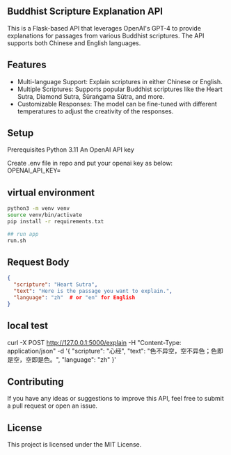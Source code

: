 ## Buddhist Scripture Explanation API
This is a Flask-based API that leverages OpenAI's GPT-4 to provide explanations for passages from various Buddhist scriptures. The API supports both Chinese and English languages.

## Features
- Multi-language Support: Explain scriptures in either Chinese or English.
- Multiple Scriptures: Supports popular Buddhist scriptures like the Heart Sutra, Diamond Sutra, Śūraṅgama Sūtra, and more.
- Customizable Responses: The model can be fine-tuned with different temperatures to adjust the creativity of the responses.

## Setup
Prerequisites
Python 3.11
An OpenAI API key

Create .env file in repo and put your openai key as below:
OPENAI_API_KEY=<your-openai-api-key>

## virtual environment
``` bash
python3 -m venv venv
source venv/bin/activate
pip install -r requirements.txt

## run app
run.sh
```

## Request Body
``` json
{
  "scripture": "Heart Sutra",
  "text": "Here is the passage you want to explain.",
  "language": "zh"  # or "en" for English
}
```

## local test

curl -X POST http://127.0.0.1:5000/explain -H "Content-Type: application/json" -d '{
  "scripture": "心经",
  "text": "色不异空，空不异色；色即是空，空即是色。",
  "language": "zh"
}'


## Contributing
If you have any ideas or suggestions to improve this API, feel free to submit a pull request or open an issue.

## License
This project is licensed under the MIT License.

